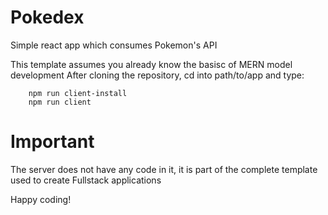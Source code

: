 # Pokedex
Simple react app which consumes Pokemon's API

This template assumes you already know the basisc of MERN model development
After cloning the repository, cd into path/to/app and type:
```
    npm run client-install
    npm run client
```

# Important
The server does not have any code in it, it is part of the complete template used to create Fullstack applications


Happy coding!
